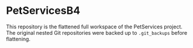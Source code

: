 # PetServicesB4

This repository is the flattened full workspace of the PetServices project. The original nested Git repositories were backed up to `.git_backups` before flattening.